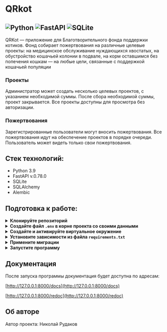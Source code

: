 # QRkot

![Python](https://img.shields.io/badge/python-3670A0?logo=python&logoColor=ffdd54)
![FastAPI](https://img.shields.io/badge/FastAPI-005571?logo=fastapi)
![SQLite](https://img.shields.io/badge/sqlite-%2307405e.svg?logo=sqlite&logoColor=white)
---

QRKot — приложение для Благотворительного фонда поддержки котиков.
Фонд собирает пожертвования на различные целевые проекты: на медицинское 
обслуживание нуждающихся хвостатых, на обустройство кошачьей колонии в 
подвале, на корм оставшимся без попечения кошкам — на любые цели, связанные 
с поддержкой кошачьей популяции

### Проекты
Администратор может создать несколько целевых проектов, с указанием 
необходимой суммы. После сбора необходимой суммы, проект закрывается. Все 
проекты доступны для просмотра без авторизации.
### Пожертвования
Зарегистрированные пользователи могут вносить пожертвования. Все пожертвования 
идут на обеспечение проектов в порядке очереди. Пользователь может видеть 
только свои пожертвования.

## Стек технологий:
- Python 3.9
- FastAPI v.0.78.0
- SQLite
- SQLAlchemy
- Alembic

## Подготовка к работе:

<details>
    <summary><b>Клонируйте репозиторий</b></summary>

```shell
git clone git@github.com:NikolayRudakov/cat_charity_fund .git

cd cat_charity_fund 
```
</details>

<details>
    <summary><b>Создайте файл <code>.env</code> в корне проекта 
со своими данными</b></summary>

```dotenv
APP_TITLE=QRkot
DESCRIPTION=Сервис для поддержки котиков!
DATABASE_URL=sqlite+aiosqlite:///./fastapi.db
SECRET=QU:=r6S7+{'et=rf
```

</details>

<details>
    <summary><b>Создайте и активируйте виртуальное окружение</b></summary>

```shell
# Linux/MacOS
python3 -m venv venv
source venv/bin/activate
python3 -m pip install --upgrade pip

# Windows
python -m venv venv
source venv/scripts/activate
python -m pip install --upgrade pip
```
> В проекте используется **Python** версии **3.9**
</details>

<details>
    <summary>
        <b>Установите зависимости из файла <code>requirements.txt</code></b>
    </summary>

```shell
pip install -r requirements.txt
```
</details>

<details>
    <summary><b>Примените миграции</b></summary>

```shell
alembic upgrade head
```
</details>

<details>
    <summary><b>Запустите программу</b></summary>

```shell
uvicorn app.main:app --reload
```
> По-умолчанию приложение запускается на 8000 порту, но вы можете изменить 
> порт: `--port 8001`
</details>


## Документация
После запуска программы документация будет доступна по адресам:

[http://127.0.0.1:8000/docs](http://127.0.0.1:8000/docs)

[http://127.0.0.1:8000/redoc](http://127.0.0.1:8000/redoc)

## Об авторе
Автор проекта: Николай Рудаков
